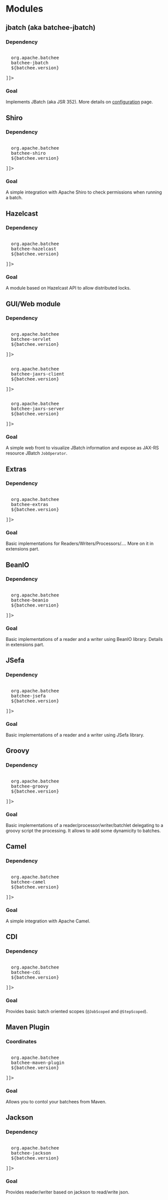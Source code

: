 <!---
Licensed to the Apache Software Foundation (ASF) under one
or more contributor license agreements.  See the NOTICE file
distributed with this work for additional information
regarding copyright ownership.  The ASF licenses this file
to you under the Apache License, Version 2.0 (the
"License"); you may not use this file except in compliance
with the License.  You may obtain a copy of the License at

  http://www.apache.org/licenses/LICENSE-2.0

Unless required by applicable law or agreed to in writing,
software distributed under the License is distributed on an
"AS IS" BASIS, WITHOUT WARRANTIES OR CONDITIONS OF ANY
KIND, either express or implied.  See the License for the
specific language governing permissions and limitations
under the License.
-->
# Modules
## jbatch (aka batchee-jbatch)
### Dependency

<pre class="prettyprint linenums"><![CDATA[
<dependency>
  <groupId>org.apache.batchee</groupId>
  <artifactId>batchee-jbatch</artifactId>
  <version>${batchee.version}</version>
</dependency>
]]></pre>

### Goal

Implements JBatch (aka JSR 352). More details on [configuration](./configuration.html) page.

## Shiro
### Dependency

<pre class="prettyprint linenums"><![CDATA[
<dependency>
  <groupId>org.apache.batchee</groupId>
  <artifactId>batchee-shiro</artifactId>
  <version>${batchee.version}</version>
</dependency>
]]></pre>

### Goal

A simple integration with Apache Shiro to check permissions when running a batch.


## Hazelcast
### Dependency

<pre class="prettyprint linenums"><![CDATA[
<dependency>
  <groupId>org.apache.batchee</groupId>
  <artifactId>batchee-hazelcast</artifactId>
  <version>${batchee.version}</version>
</dependency>
]]></pre>

### Goal

A module based on Hazelcast API to allow distributed locks.


## GUI/Web module
### Dependency

<pre class="prettyprint linenums"><![CDATA[
<dependency>
  <groupId>org.apache.batchee</groupId>
  <artifactId>batchee-servlet</artifactId>
  <version>${batchee.version}</version>
</dependency>
]]></pre>

<pre class="prettyprint linenums"><![CDATA[
<dependency>
  <groupId>org.apache.batchee</groupId>
  <artifactId>batchee-jaxrs-client</artifactId>
  <version>${batchee.version}</version>
</dependency>
]]></pre>

<pre class="prettyprint linenums"><![CDATA[
<dependency>
  <groupId>org.apache.batchee</groupId>
  <artifactId>batchee-jaxrs-server</artifactId>
  <version>${batchee.version}</version>
</dependency>
]]></pre>

### Goal

A simple web front to visualize JBatch information and expose as JAX-RS resource JBatch `JobOperator`.

## Extras
### Dependency

<pre class="prettyprint linenums"><![CDATA[
<dependency>
  <groupId>org.apache.batchee</groupId>
  <artifactId>batchee-extras</artifactId>
  <version>${batchee.version}</version>
</dependency>
]]></pre>

### Goal

Basic implementations for Readers/Writers/Processors/.... More on it in extensions part.

## BeanIO
### Dependency

<pre class="prettyprint linenums"><![CDATA[
<dependency>
  <groupId>org.apache.batchee</groupId>
  <artifactId>batchee-beanio</artifactId>
  <version>${batchee.version}</version>
</dependency>
]]></pre>

### Goal

Basic implementations of a reader and a writer using BeanIO library. Details in extensions part.

## JSefa
### Dependency

<pre class="prettyprint linenums"><![CDATA[
<dependency>
  <groupId>org.apache.batchee</groupId>
  <artifactId>batchee-jsefa</artifactId>
  <version>${batchee.version}</version>
</dependency>
]]></pre>

### Goal

Basic implementations of a reader and a writer using JSefa library.

## Groovy
### Dependency

<pre class="prettyprint linenums"><![CDATA[
<dependency>
  <groupId>org.apache.batchee</groupId>
  <artifactId>batchee-groovy</artifactId>
  <version>${batchee.version}</version>
</dependency>
]]></pre>

### Goal

Basic implementations of a reader/processor/writer/batchlet delegating to a groovy script the processing. It allows
to add some dynamicity to batches.


## Camel
### Dependency

<pre class="prettyprint linenums"><![CDATA[
<dependency>
  <groupId>org.apache.batchee</groupId>
  <artifactId>batchee-camel</artifactId>
  <version>${batchee.version}</version>
</dependency>
]]></pre>

### Goal

A simple integration with Apache Camel.


## CDI
### Dependency

<pre class="prettyprint linenums"><![CDATA[
<dependency>
  <groupId>org.apache.batchee</groupId>
  <artifactId>batchee-cdi</artifactId>
  <version>${batchee.version}</version>
</dependency>
]]></pre>

### Goal

Provides basic batch oriented scopes (`@JobScoped` and `@StepScoped`).

## Maven Plugin
### Coordinates

<pre class="prettyprint linenums"><![CDATA[
<plugin>
  <groupId>org.apache.batchee</groupId>
  <artifactId>batchee-maven-plugin</artifactId>
  <version>${batchee.version}</version>
</plugin>
]]></pre>

### Goal

Allows you to contol your batchees from Maven.


## Jackson
### Dependency

<pre class="prettyprint linenums"><![CDATA[
<dependency>
  <groupId>org.apache.batchee</groupId>
  <artifactId>batchee-jackson</artifactId>
  <version>${batchee.version}</version>
</dependency>
]]></pre>

### Goal

Provides reader/writer based on jackson to read/write json.

